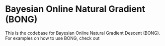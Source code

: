 # Bayesian Online Natural Gradient (BONG)

This is the codebase for Bayesian Online Natural Gradient Descent (BONG).
For examples on how to use BONG, check out 